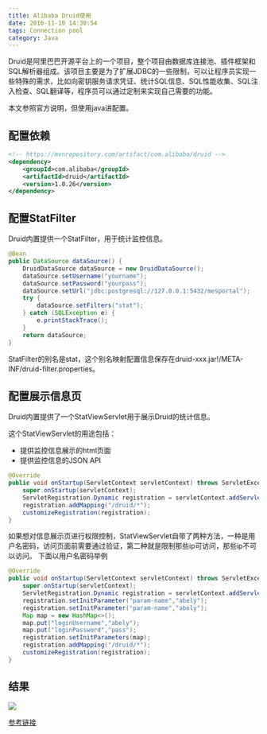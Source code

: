 ```yaml
---
title: Alibaba Druid使用
date: 2016-11-10 14:30:54
tags: Connection pool
category: Java
---
```

Druid是阿里巴巴开源平台上的一个项目，整个项目由数据库连接池、插件框架和SQL解析器组成。该项目主要是为了扩展JDBC的一些限制，可以让程序员实现一些特殊的需求，比如向密钥服务请求凭证、统计SQL信息、SQL性能收集、SQL注入检查、SQL翻译等，程序员可以通过定制来实现自己需要的功能。 

本文参照官方说明，但使用java进配置。

<!--more-->
## 配置依赖
```xml
<!-- https://mvnrepository.com/artifact/com.alibaba/druid -->
<dependency>
    <groupId>com.alibaba</groupId>
    <artifactId>druid</artifactId>
    <version>1.0.26</version>
</dependency>
```
## 配置StatFilter
Druid内置提供一个StatFilter，用于统计监控信息。
```java
@Bean
public DataSource dataSource() {
    DruidDataSource dataSource = new DruidDataSource();
    dataSource.setUsername("yourname");
    dataSource.setPassword("yourpass");
    dataSource.setUrl("jdbc:postgresql://127.0.0.1:5432/mesportal");
    try {
        dataSource.setFilters("stat");
    } catch (SQLException e) {
        e.printStackTrace();
    }
    return dataSource;
}
```
StatFilter的别名是stat，这个别名映射配置信息保存在druid-xxx.jar!/META-INF/druid-filter.properties。

## 配置展示信息页
Druid内置提供了一个StatViewServlet用于展示Druid的统计信息。

这个StatViewServlet的用途包括：
- 提供监控信息展示的html页面
- 提供监控信息的JSON API

```java
@Override
public void onStartup(ServletContext servletContext) throws ServletException {
    super.onStartup(servletContext);
    ServletRegistration.Dynamic registration = servletContext.addServlet("DruidStatView",com.alibaba.druid.support.http.StatViewServlet.class);
    registration.addMapping("/druid/*");
    customizeRegistration(registration);
}
```
如果想对信息展示页进行权限控制，StatViewServlet自带了两种方法，一种是用户名密码，访问页面前需要通过验证，第二种就是限制那些ip可访问，那些ip不可以访问。
下面以用户名密码举例
```java
@Override
public void onStartup(ServletContext servletContext) throws ServletException {
    super.onStartup(servletContext);
    ServletRegistration.Dynamic registration = servletContext.addServlet("DruidStatView",com.alibaba.druid.support.http.StatViewServlet.class);
    registration.setInitParameter("param-name","abely");
    registration.setInitParameter("param-name","abely");
    Map map = new HashMap<>();
    map.put("loginUsername","abely");
    map.put("loginPassword","pass");
    registration.setInitParameters(map);
    registration.addMapping("/druid/*");
    customizeRegistration(registration);
}
```

## 结果
![](/images/11.png)

[参考链接](https://github.com/alibaba/druid/wiki/%E5%B8%B8%E8%A7%81%E9%97%AE%E9%A2%98)
